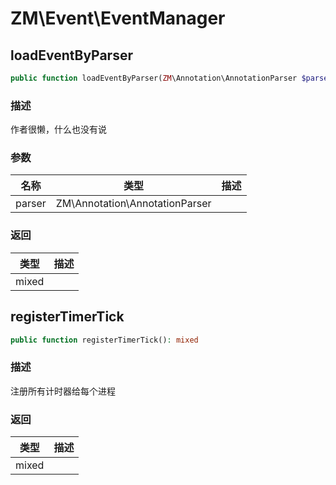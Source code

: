 # ZM\Event\EventManager

## loadEventByParser

```php
public function loadEventByParser(ZM\Annotation\AnnotationParser $parser): mixed
```

### 描述

作者很懒，什么也没有说

### 参数

| 名称 | 类型 | 描述 |
| -------- | ---- | ----------- |
| parser | ZM\Annotation\AnnotationParser |  |
### 返回

| 类型 | 描述 |
| ---- | ----------- |
| mixed |  |


## registerTimerTick

```php
public function registerTimerTick(): mixed
```

### 描述

注册所有计时器给每个进程

### 返回

| 类型 | 描述 |
| ---- | ----------- |
| mixed |  |
